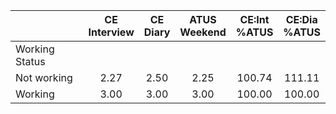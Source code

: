 
|                      | CE<br>Interview |  CE<br>Diary | ATUS<br>Weekend | CE:Int<br>%ATUS | CE:Dia<br>%ATUS |
| -------------------- | :----------: | :----------: | :----------: | :----------: | :----------: |
| Working Status       |              |              |              |              |              |
| Not working          |         2.27 |         2.50 |         2.25 |       100.74 |       111.11 |
| Working              |         3.00 |         3.00 |         3.00 |       100.00 |       100.00 |

